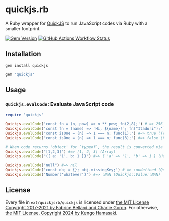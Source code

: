 # quickjs.rb

A Ruby wrapper for [QuickJS](https://bellard.org/quickjs) to run JavaScript codes via Ruby with a smaller footprint.

[![Gem Version](https://img.shields.io/gem/v/quickjs?style=for-the-badge)](https://rubygems.org/gems/quickjs) [![GitHub Actions Workflow Status](https://img.shields.io/github/actions/workflow/status/hmsk/quickjs.rb/main?style=for-the-badge)](https://github.com/hmsk/quickjs.rb/actions/workflows/main.yml)


## Installation

```
gem install quickjs
```

```rb
gem 'quickjs'
```

## Usage

### `Quickjs.evalCode`: Evaluate JavaScript code

```rb
require 'quickjs'

Quickjs.evalCode('const fn = (n, pow) => n ** pow; fn(2,8);') # => 256
Quickjs.evalCode('const fn = (name) => `Hi, ${name}!`; fn("Itadori");') # => "Hi, Itadori!
Quickjs.evalCode("const isOne = (n) => 1 === n; func(1);") #=> true (TrueClass)
Quickjs.evalCode("const isOne = (n) => 1 === n; func(3);") #=> false (FalseClass)

# When code returns 'object' for `typeof`, the result is converted via JSON.stringify (JS) -> JSON.parse (Ruby)
Quickjs.evalCode("[1,2,3]") #=> [1, 2, 3] (Array)
Quickjs.evalCode("({ a: '1', b: 1 })") #=> { 'a' => '1', 'b' => 1 } (Hash)

Quickjs.evalCode("null") #=> nil
Quickjs.evalCode('const obj = {}; obj.missingKey;') # => :undefined (Quickjs::Value::Undefined)
Quickjs.evalCode("Number('whatever')") #=> :NaN (Quickjs::Value::NAN)
```

## License

Every file in `ext/quickjsrb/quickjs` is licensed under [the MIT License Copyright 2017-2021 by Fabrice Bellard and Charlie Goron](/ext/quickjsrb/quickjs/LICENSE).
For otherwise, [the MIT License, Copyright 2024 by Kengo Hamasaki](/LICENSE).
